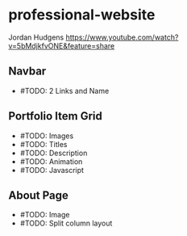 # professional-website


Jordan Hudgens
https://www.youtube.com/watch?v=5bMdjkfvONE&feature=share

## Navbar
* #TODO: 2 Links and Name

## Portfolio Item Grid
* #TODO: Images
* #TODO: Titles
* #TODO: Description
* #TODO: Animation
* #TODO: Javascript

## About Page
* #TODO: Image
* #TODO: Split column layout